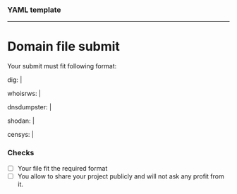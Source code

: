 ### YAML template
---
# Domain file submit  
Your submit must fit following format:

dig: |

whoisrws: |

dnsdumpster: |

shodan: |

censys: |

### Checks
- [ ] Your file fit the required format 
- [ ] You allow to share your project publicly and will not ask any profit from it.

